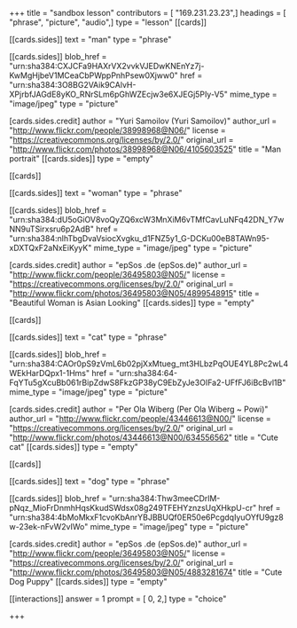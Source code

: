 +++
title = "sandbox lesson"
contributors = [ "169.231.23.23",]
headings = [ "phrase", "picture", "audio",]
type = "lesson"
[[cards]]

[[cards.sides]]
text = "man"
type = "phrase"

[[cards.sides]]
blob_href = "urn:sha384:CXJCFa9HAXrVX2vvkVJEDwKNEnYz7j-KwMgHjbeV1MCeaCbPWppPnhPsew0Xjww0"
href = "urn:sha384:3O8BG2VAik9CAlvH-XPjrbfJAGdE8yKO_RNrSLm6pGhWZEcjw3e6XJEGj5PIy-V5"
mime_type = "image/jpeg"
type = "picture"

[cards.sides.credit]
author = "Yuri Samoilov (Yuri Samoilov)"
author_url = "http://www.flickr.com/people/38998968@N06/"
license = "https://creativecommons.org/licenses/by/2.0/"
original_url = "http://www.flickr.com/photos/38998968@N06/4105603525"
title = "Man portrait"
[[cards.sides]]
type = "empty"

[[cards]]

[[cards.sides]]
text = "woman"
type = "phrase"

[[cards.sides]]
blob_href = "urn:sha384:dU5oGiOV8voQyZQ6xcW3MnXiM6vTMfCavLuNFq42DN_Y7wNN9uTSirxsru6p2AdB"
href = "urn:sha384:nlhTbgDvaVsiocXvgku_d1FNZ5y1_G-DCKu00eB8TAWn95-xDXTQxF2aNxEiKyyK"
mime_type = "image/jpeg"
type = "picture"

[cards.sides.credit]
author = "epSos .de (epSos.de)"
author_url = "http://www.flickr.com/people/36495803@N05/"
license = "https://creativecommons.org/licenses/by/2.0/"
original_url = "http://www.flickr.com/photos/36495803@N05/4899548915"
title = "Beautiful Woman is Asian Looking"
[[cards.sides]]
type = "empty"

[[cards]]

[[cards.sides]]
text = "cat"
type = "phrase"

[[cards.sides]]
blob_href = "urn:sha384:CAOr0pS9zVmL6b02pjXxMtueg_mt3HLbzPqOUE4YL8Pc2wL4WEkHarDQpx1-1Hms"
href = "urn:sha384:64-FqYTu5gXcuBb061rBipZdwS8FkzGP38yC9EbZyJe3OIFa2-UFfFJ6iBcBvl1B"
mime_type = "image/jpeg"
type = "picture"

[cards.sides.credit]
author = "Per Ola Wiberg (Per Ola Wiberg ~ Powi)"
author_url = "http://www.flickr.com/people/43446613@N00/"
license = "https://creativecommons.org/licenses/by/2.0/"
original_url = "http://www.flickr.com/photos/43446613@N00/634556562"
title = "Cute cat"
[[cards.sides]]
type = "empty"

[[cards]]

[[cards.sides]]
text = "dog"
type = "phrase"

[[cards.sides]]
blob_href = "urn:sha384:Thw3meeCDrlM-pNqz_MioFrDnmhHqsKkudSWdsx08g249TFEHYznzsUqXHkpU-cr"
href = "urn:sha384:4bMoMkxF1cvoKbAnrYBJBBUQf0ER50e6PcgdqIyuOYfU9gz8w-23ek-nFvW2vIWo"
mime_type = "image/jpeg"
type = "picture"

[cards.sides.credit]
author = "epSos .de (epSos.de)"
author_url = "http://www.flickr.com/people/36495803@N05/"
license = "https://creativecommons.org/licenses/by/2.0/"
original_url = "http://www.flickr.com/photos/36495803@N05/4883281674"
title = "Cute Dog Puppy"
[[cards.sides]]
type = "empty"

[[interactions]]
answer = 1
prompt = [ 0, 2,]
type = "choice"

+++
